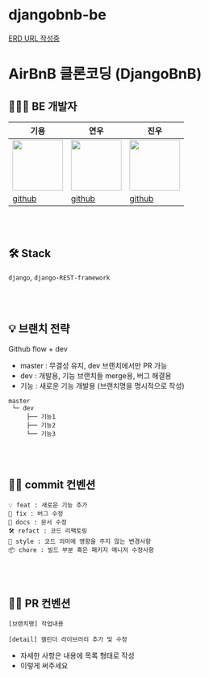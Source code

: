 # djangobnb-be

[ERD URL 작성중](https://www.erdcloud.com/d/2H4dsj384NJDdRbaG)

# AirBnB 클론코딩 (DjangoBnB)

## 🧑🏻‍💻 BE 개발자

| 기용  | 연우 |  진우  |
| ---------- | ------ | --------- |
| <img src="https://github.com/DjangoBnB/djangobnb-be/assets/139518217/beb072ed-d812-4224-a740-5c05a7fd4673" width="100" /> | <img src="https://github.com/DjangoBnB/djangobnb-be/assets/139518217/09cf973d-8f3c-4dff-aacf-660f8a3605c2" width="100" /> | <img src="https://github.com/DjangoBnB/djangobnb-be/assets/139518217/34484fc1-d31b-4a54-b0b0-0f4177b8903e" width="100" /> |
| [github](https://github.com/ssafykwon)  | [github](https://github.com/dusdn0224) | [github](https://github.com/JWhan96)  |                                                                                  

<br><br>

## 🛠 Stack

`django`, `django-REST-framework`

<br><br>

## 💡 브랜치 전략

Github flow + dev

- master : 무결성 유지, dev 브랜치에서만 PR 가능
- dev : 개발용, 기능 브랜치들 merge용, 버그 해결용
- 기능 : 새로운 기능 개발용 (브랜치명을 명시적으로 작성)

```
master
 └─ dev
     ├── 기능1
     ├── 기능2
     └── 기능3
```

<br><br>

## 🤙🏻 commit 컨벤션

```
💡 feat : 새로운 기능 추가
🐞 fix : 버그 수정
📄 docs : 문서 수정
🛠 refact : 코드 리팩토링
💅 style : 코드 의미에 영향을 주지 않는 변경사항
📦 chore : 빌드 부분 혹은 패키지 매니저 수정사항
```

<br><br>

## 👊🏻 PR 컨벤션

```
[브랜치명] 작업내용

[detail] 캘린더 라이브러리 추가 및 수정
```

- 자세한 사항은 내용에 목록 형태로 작성
- 이렇게 써주세요
